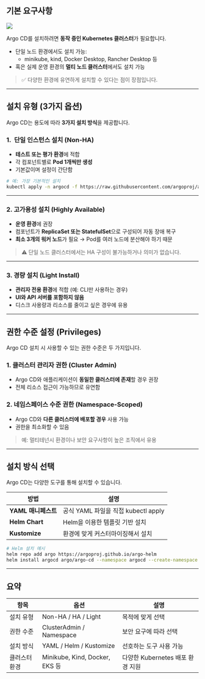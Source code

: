 ## **기본 요구사항**

![](Pasted%20image%2020250528110054.png)

Argo CD를 설치하려면 **동작 중인 Kubernetes 클러스터**가 필요합니다.
- 단일 노드 환경에서도 설치 가능:
    - minikube, kind, Docker Desktop, Rancher Desktop 등
- 혹은 실제 운영 환경의 **멀티 노드 클러스터**에서도 설치 가능

> ✅ 다양한 환경에 유연하게 설치할 수 있다는 점이 장점입니다.

---

## **설치 유형 (3가지 옵션)**

Argo CD는 용도에 따라 **3가지 설치 방식**을 제공합니다.
### **1.  단일 인스턴스 설치 (Non-HA)**

- **테스트 또는 평가 환경**에 적합
- 각 컴포넌트별로 **Pod 1개씩만 생성**
- 기본값이며 설정이 간단함

```bash
# 예: 가장 기본적인 설치
kubectl apply -n argocd -f https://raw.githubusercontent.com/argoproj/argo-cd/stable/manifests/install.yaml
```

---

### **2. 고가용성 설치 (Highly Available)**

- **운영 환경**에 권장
- 컴포넌트가 **ReplicaSet 또는 StatefulSet**으로 구성되어 자동 장애 복구
- **최소 3개의 워커 노드**가 필요
    → Pod를 여러 노드에 분산해야 하기 때문
  
> ⚠️ 단일 노드 클러스터에서는 HA 구성이 불가능하거나 의미가 없습니다.

---

### **3. 경량 설치 (Light Install)**

- **관리자 전용 환경**에 적합 (예: CLI만 사용하는 경우)
- **UI와 API 서버를 포함하지 않음**
- 디스크 사용량과 리소스를 줄이고 싶은 경우에 유용

---

## **권한 수준 설정 (Privileges)**

Argo CD 설치 시 사용할 수 있는 권한 수준은 두 가지입니다.
### **1.  클러스터 관리자 권한 (Cluster Admin)**
- Argo CD와 애플리케이션이 **동일한 클러스터에 존재**할 경우 권장
- 전체 리소스 접근이 가능하므로 유연함

### **2. 네임스페이스 수준 권한 (Namespace-Scoped)**

- Argo CD와 **다른 클러스터에 배포할 경우** 사용 가능
- 권한을 최소화할 수 있음
  
> 예: 멀티테넌시 환경이나 보안 요구사항이 높은 조직에서 유용

---

## **설치 방식 선택**

Argo CD는 다양한 도구를 통해 설치할 수 있습니다.

| **방법**         | **설명**                       |
| -------------- | ---------------------------- |
| **YAML 매니페스트** | 공식 YAML 파일을 직접 kubectl apply |
| **Helm Chart** | Helm을 이용한 템플릿 기반 설치          |
| **Kustomize**  | 환경에 맞게 커스터마이징해서 설치           |

```bash
# Helm 설치 예시
helm repo add argo https://argoproj.github.io/argo-helm
helm install argocd argo/argo-cd --namespace argocd --create-namespace
```

---

## **요약**

|**항목**|**옵션**|**설명**|
|---|---|---|
|설치 유형|Non-HA / HA / Light|목적에 맞게 선택|
|권한 수준|ClusterAdmin / Namespace|보안 요구에 따라 선택|
|설치 방식|YAML / Helm / Kustomize|선호하는 도구 사용 가능|
|클러스터 환경|Minikube, Kind, Docker, EKS 등|다양한 Kubernetes 배포 환경 지원|
